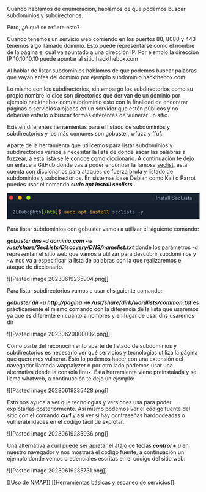 Cuando hablamos de enumeración, hablamos de que podemos buscar subdominios y subdirectorios. 

Pero, ¿A qué se refiere esto? 

Cuando tenemos un servicio web corriendo en los puertos 80, 8080 y 443 tenemos algo llamado dominio. Esto puede representarse como el nombre de la página el cual va apuntado a una dirección IP. Por ejemplo la dirección IP 10.10.10.10 puede apuntar al sitio hackthebox.com 

Al hablar de listar subdominios hablamos de que podemos buscar palabras que vayan antes del dominio por ejemplo subdominio.hackthebox.com

Lo mismo con los subdirectorios, sin embargo los subdirectorios como su propio nombre lo dice son directorios que derivan de un dominio por ejemplo hackthebox.com/subdominio esto con la finalidad de encontrar páginas o servicios alojados en un servidor que estén públicos y no deberían estarlo o buscar formas diferentes de vulnerar un sitio.

Existen diferentes herramientas para el listado de subdominios y subdirectorios y los más comunes son gobuster, wfuzz y ffuf.

Aparte de la herramienta que utilicemos para listar subdominios y subdirectorios vamos a necesitar la lista de donde sacar las palabras a fuzzear, a esta lista se le conoce como diccionario. A continuación te dejo un enlace a GitHub donde vas a poder encontrar la famosa [seclist](https://github.com/danielmiessler/SecLists), esta cuenta con diccionarios para ataques de fuerza bruta y listado de subdominios y subdirectorios. En sistemas base Debian como Kali o Parrot puedes usar el comando *__sudo apt install seclists__* .

![](https://github.com/ZLCube/CPTS/blob/main/CPTS/Recursos/Pasted%20image%2020230619235833.png)

Para listar subdominios con gobuster vamos a utilizar el siguiente comando:

*__gobuster dns -d dominio.com -w /usr/share/SecLists/Discovery/DNS/namelist.txt__* donde los parámetros -d representan el sitio web que vamos a utilizar para descubrir subdominios y -w nos va a especificar la lista de palabras con la que realizaremos el ataque de diccionario.

![[Pasted image 20230619235904.png]]

Para listar subdirectorios vamos a usar el siguiente comando:

*__gobuster dir -u http://pagina -w /usr/share/dirb/wordlists/common.txt__* es prácticamente el mismo comando con la diferencia de la lista que usaremos ya que es diferente en cuanto a nombres y en lugar de usar dns usaremos dir

![[Pasted image 20230620000002.png]]

Como parte del reconocimiento aparte de listado de subdominios y subdirectorios es necesario ver qué servicios y tecnologías utiliza la página que queremos vulnerar. Esto lo podemos hacer con una extensión del navegador llamada wappalyzer o por otro lado podemos usar una alternativa desde la consola linux. Esta herramienta viene preinstalada y se llama whatweb, a continuación te dejo un ejemplo: 

![[Pasted image 20230619235428.png]]

Esto nos ayuda a ver que tecnologías y versiones usa para poder explotarlas posteriormente. Así mismo podemos ver el código fuente del sitio con el comando *__curl__* y así ver si hay contraseñas hardcodeadas o vulnerabilidades en el código fácil de explotar. 

![[Pasted image 20230619235936.png]]

Una alternativa a curl puede ser apretar el atajo de teclas *__control + u__* en nuestro navegador y nos mostrará el código fuente, a continuación un ejemplo donde vemos credenciales escritas en el código del sitio web:

![[Pasted image 20230619235731.png]]

[[Uso de NMAP]]
[[Herramientas básicas y escaneo de servicios]]

